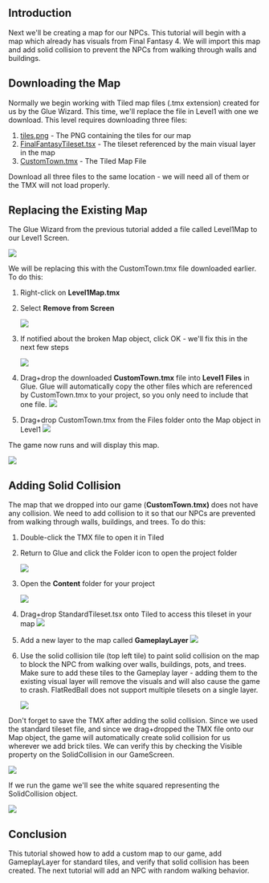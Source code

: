 ## Introduction

Next we'll be creating a map for our NPCs. This tutorial will begin with a map which already has visuals from Final Fantasy 4. We will import this map and add solid collision to prevent the NPCs from walking through walls and buildings.

## Downloading the Map

Normally we begin working with Tiled map files (.tmx extension) created for us by the Glue Wizard. This time, we'll replace the file in Level1 with one we download. This level requires downloading three files:

1.  [tiles.png](https://github.com/vchelaru/FlatRedBall/blob/NetStandard/Samples/FinalFantasy2/tiles.png?raw=true) - The PNG containing the tiles for our map
2.  [FinalFantasyTileset.tsx](https://raw.githubusercontent.com/vchelaru/FlatRedBall/NetStandard/Samples/FinalFantasy2/FinalFantasyTileset.tsx) - The tileset referenced by the main visual layer in the map
3.  [CustomTown.tmx](https://raw.githubusercontent.com/vchelaru/FlatRedBall/NetStandard/Samples/FinalFantasy2/CustomTown.tmx) - The Tiled Map File

Download all three files to the same location - we will need all of them or the TMX will not load properly.

## Replacing the Existing Map

The Glue Wizard from the previous tutorial added a file called Level1Map to our Level1 Screen.

![](/media/2021-03-img_6057aada391cc.png)

We will be replacing this with the CustomTown.tmx file downloaded earlier. To do this:

1.  Right-click on **Level1Map.tmx**

2.  Select ****Remove from Screen****

    ![](/media/2021-03-img_6057ab34b61e4.png)

3.  If notified about the broken Map object, click OK - we'll fix this in the next few steps

    ![](/media/2021-03-img_6057ab79561f1.png)

4.  Drag+drop the downloaded **CustomTown.tmx** file into **Level1** **Files** in Glue. Glue will automatically copy the other files which are referenced by CustomTown.tmx to your project, so you only need to include that one file. [![](/media/2021-03-2021_March_21_142825.gif)](/media/2021-03-2021_March_21_142825.gif)

5.  Drag+drop CustomTown.tmx from the Files folder onto the Map object in Level1 [![](/media/2021-03-2021_March_21_141127.gif)](/media/2021-03-2021_March_21_141127.gif)

The game now runs and will display this map.

![](/media/2021-03-img_6057ac52c97e4.png)

## Adding Solid Collision

The map that we dropped into our game (**CustomTown.tmx)** does not have any collision. We need to add collision to it so that our NPCs are prevented from walking through walls, buildings, and trees. To do this:

1.  Double-click the TMX file to open it in Tiled

2.  Return to Glue and click the Folder icon to open the project folder

    ![](/media/2021-03-img_6057adfc033c6.png)

3.  Open the **Content** folder for your project

    ![](/media/2021-03-img_6057ae385faf8.png)

4.  Drag+drop StandardTileset.tsx onto Tiled to access this tileset in your map [![](/media/2021-03-2021_March_21_140637.gif)](/media/2021-03-2021_March_21_140637.gif)

5.  Add a new layer to the map called **GameplayLayer [![](/media/2021-03-2021_March_21_144339.gif)](/media/2021-03-2021_March_21_144339.gif)**

6.  Use the solid collision tile (top left tile) to paint solid collision on the map to block the NPC from walking over walls, buildings, pots, and trees. Make sure to add these tiles to the Gameplay layer - adding them to the existing visual layer will remove the visuals and will also cause the game to crash. FlatRedBall does not support multiple tilesets on a single layer.

    ![](/media/2021-03-img_6057afb736a34.png)

Don't forget to save the TMX after adding the solid collision. Since we used the standard tileset file, and since we drag+dropped the TMX file onto our Map object, the game will automatically create solid collision for us wherever we add brick tiles. We can verify this by checking the Visible property on the SolidCollision in our GameScreen.

![](/media/2021-03-img_6057b0a3b822e.png)

If we run the game we'll see the white squared representing the SolidCollision object.

![](/media/2021-03-img_6057b0c8de3cc.png)

## Conclusion

This tutorial showed how to add a custom map to our game, add GameplayLayer for standard tiles, and verify that solid collision has been created. The next tutorial will add an NPC with random walking behavior.  
